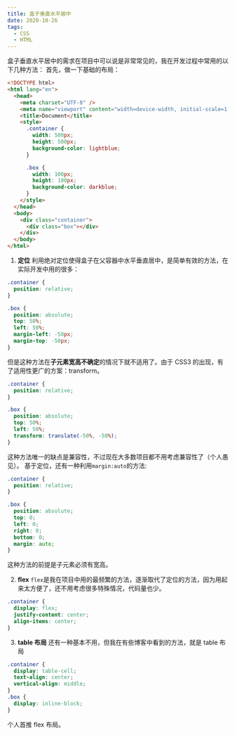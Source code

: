 ```yaml
---
title: 盒子垂直水平居中
date: 2020-10-26
tags:
  - CSS
  - HTML
---
```


盒子垂直水平居中的需求在项目中可以说是非常常见的，我在开发过程中常用的以下几种方法：
首先，做一下基础的布局：

```html
<!DOCTYPE html>
<html lang="en">
  <head>
    <meta charset="UTF-8" />
    <meta name="viewport" content="width=device-width, initial-scale=1.0" />
    <title>Document</title>
    <style>
      .container {
        width: 500px;
        height: 500px;
        background-color: lightblue;
      }

      .box {
        width: 100px;
        height: 100px;
        background-color: darkblue;
      }
    </style>
  </head>
  <body>
    <div class="container">
      <div class="box"></div>
    </div>
  </body>
</html>
```

1. **定位**
   利用绝对定位使得盒子在父容器中水平垂直居中，是简单有效的方法，在实际开发中用的很多：

```css
.container {
  position: relative;
}

.box {
  position: absolute;
  top: 50%;
  left: 50%;
  margin-left: -50px;
  margin-top: -50px;
}
```

但是这种方法在**子元素宽高不确定**的情况下就不适用了。由于 CSS3 的出现，有了适用性更广的方案：transform。

```css
.container {
  position: relative;
}

.box {
  position: absolute;
  top: 50%;
  left: 50%;
  transform: translate(-50%, -50%);
}
```

这种方法唯一的缺点是兼容性，不过现在大多数项目都不用考虑兼容性了（个人愚见）。
基于定位，还有一种利用`margin:auto`的方法:

```css
.container {
  position: relative;
}

.box {
  position: absolute;
  top: 0;
  left: 0;
  right: 0;
  bottom: 0;
  margin: auto;
}
```

这种方法的前提是子元素必须有宽高。

2. **flex**
   `flex`是我在项目中用的最频繁的方法，逐渐取代了定位的方法，因为用起来太方便了，还不用考虑很多特殊情况，代码量也少。

```css
.container {
  display: flex;
  justify-content: center;
  align-items: center;
}
```

3. **table 布局**
   还有一种基本不用，但我在有些博客中看到的方法，就是 table 布局

```css
.container {
  display: table-cell;
  text-align: center;
  vertical-align: middle;
}
.box {
  display: inline-block;
}
```

个人首推 flex 布局。
